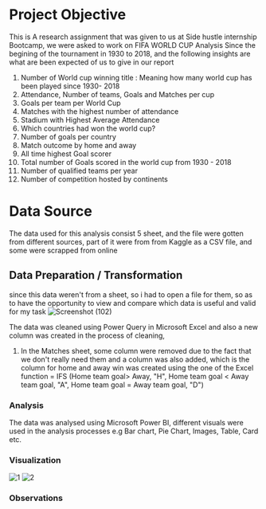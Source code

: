 # Project Objective
This is A research assignment that was given to us at Side hustle internship Bootcamp, we were asked to work on FIFA WORLD CUP Analysis Since the begining of the tournament in 1930 to 2018, and the following insights are what are been expected of us to give in our report
1. Number of World cup winning title : Meaning how many world cup has been played since 1930- 2018
2. Attendance, Number of teams, Goals and Matches per cup
3.  Goals per team per World Cup
4. Matches with the highest number of attendance
5. Stadium with Highest Average Attendance
6. Which countries had won the world cup?
7. Number of goals per country
8. Match outcome by home and away
9. All time highest Goal scorer
10. Total number of Goals scored in the world cup from 1930 - 2018
11. Number of qualified teams per year
12. Number of competition hosted by continents

# Data Source
The data used for this analysis consist 5 sheet, and the file were gotten from different sources, part of it were from from Kaggle as a CSV file, and some were scrapped from online 

## Data  Preparation / Transformation
since this data weren't from a sheet, so i had to open a file for them, so as to have the opportunity to view and compare which data is useful and valid for my task 
![Screenshot (102)](https://user-images.githubusercontent.com/106377378/175754597-a1bd36f9-dca7-4afa-a623-7d3e8bb973dc.png)




The data was cleaned using Power Query in Microsoft Excel and also a new column was created in the process of cleaning, 
1. In the Matches sheet, some column were removed due to the fact that we don't really need them and a column was also added, which is the column for home and away win was created using the one of the Excel function = IFS (Home team goal> Away, "H", Home team goal < Away team goal, "A", Home team goal = Away team goal, "D")

### Analysis
The data was analysed using Microsoft Power BI, different visuals were used in the analysis processes e.g Bar chart, Pie Chart, Images,  Table, Card etc. 


### Visualization
![1](https://user-images.githubusercontent.com/106377378/175754651-e8ffaf1e-1dbe-47e0-822b-ca87af2f9767.jpeg)
![2](https://user-images.githubusercontent.com/106377378/175754638-0bce0029-a6d1-43ed-a828-63b81b04bcec.jpeg)


### Observations

